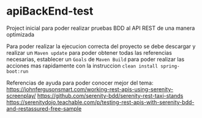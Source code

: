 # apiBackEnd-test
Project inicial para poder realizar pruebas BDD al API REST de una manera optimizada

Para poder realizar la ejecucion correcta del proyecto se debe descargar y realizar un `Maven update` para poder obtener todas las referencias necesarias, establecer un `Goals` de `Maven Build` para poder realizar las acciones mas rapidamente con la instruccion `clean install spring-boot:run`

Referencias de ayuda para poder conocer mejor del tema: 
https://johnfergusonsmart.com/working-rest-apis-using-serenity-screenplay/
https://github.com/serenity-bdd/serenity-rest-taxi-stands
https://serenitydojo.teachable.com/p/testing-rest-apis-with-serenity-bdd-and-restassured-free-sample
